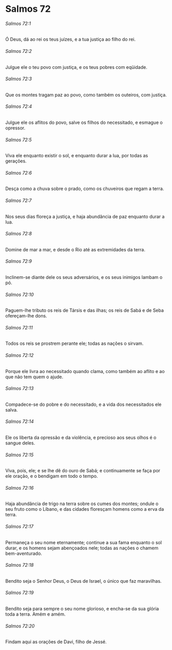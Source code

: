 # Salmos 72

###### Salmos 72:1

Ó Deus, dá ao rei os teus juízes, e a tua justiça ao filho do rei.

###### Salmos 72:2

Julgue ele o teu povo com justiça, e os teus pobres com eqüidade.

###### Salmos 72:3

Que os montes tragam paz ao povo, como também os outeiros, com justiça.

###### Salmos 72:4

Julgue ele os aflitos do povo, salve os filhos do necessitado, e esmague o opressor.

###### Salmos 72:5

Viva ele enquanto existir o sol, e enquanto durar a lua, por todas as gerações.

###### Salmos 72:6

Desça como a chuva sobre o prado, como os chuveiros que regam a terra.

###### Salmos 72:7

Nos seus dias floreça a justiça, e haja abundância de paz enquanto durar a lua.

###### Salmos 72:8

Domine de mar a mar, e desde o Rio até as extremidades da terra.

###### Salmos 72:9

Inclinem-se diante dele os seus adversários, e os seus inimigos lambam o pó.

###### Salmos 72:10

Paguem-lhe tributo os reis de Társis e das ilhas; os reis de Sabá e de Seba ofereçam-lhe dons.

###### Salmos 72:11

Todos os reis se prostrem perante ele; todas as nações o sirvam.

###### Salmos 72:12

Porque ele livra ao necessitado quando clama, como também ao aflito e ao que não tem quem o ajude.

###### Salmos 72:13

Compadece-se do pobre e do necessitado, e a vida dos necessitados ele salva.

###### Salmos 72:14

Ele os liberta da opressão e da violência, e precioso aos seus olhos é o sangue deles.

###### Salmos 72:15

Viva, pois, ele; e se lhe dê do ouro de Sabá; e continuamente se faça por ele oração, e o bendigam em todo o tempo.

###### Salmos 72:16

Haja abundância de trigo na terra sobre os cumes dos montes; ondule o seu fruto como o Líbano, e das cidades floresçam homens como a erva da terra.

###### Salmos 72:17

Permaneça o seu nome eternamente; continue a sua fama enquanto o sol durar, e os homens sejam abençoados nele; todas as nações o chamem bem-aventurado.

###### Salmos 72:18

Bendito seja o Senhor Deus, o Deus de Israel, o único que faz maravilhas.

###### Salmos 72:19

Bendito seja para sempre o seu nome glorioso, e encha-se da sua glória toda a terra. Amém e amém.

###### Salmos 72:20

Findam aqui as orações de Davi, filho de Jessé.


